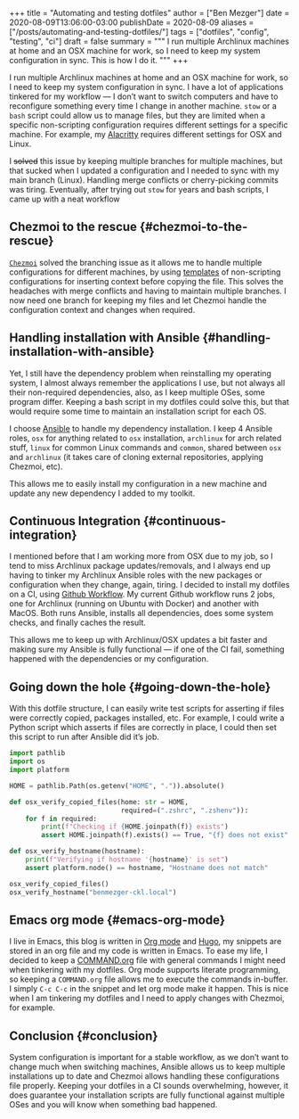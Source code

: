 +++
title = "Automating and testing dotfiles"
author = ["Ben Mezger"]
date = 2020-08-09T13:06:00-03:00
publishDate = 2020-08-09
aliases = ["/posts/automating-and-testing-dotfiles/"]
tags = ["dotfiles", "config", "testing", "ci"]
draft = false
summary = """
I run multiple Archlinux machines at home and an OSX machine for work, so I need
to keep my system configuration in sync. This is how I do it. 
"""
+++

I run multiple Archlinux machines at home and an OSX machine for work, so I need
to keep my system configuration in sync. I have a lot of applications tinkered
for my workflow — I don&rsquo;t want to switch computers and have to reconfigure
something every time I change in another machine. `stow` or a `bash` script
could allow us to manage files, but they are limited when a specific
non-scripting configuration requires different settings for a specific machine.
For example, my [Alacritty](https://github.com/alacritty/alacritty) requires different settings for OSX and Linux.

I ~~solved~~ this issue by keeping multiple branches for multiple machines, but
that sucked when I updated a configuration and I needed to sync with my main
branch (Linux). Handling merge conflicts or cherry-picking commits was tiring.
Eventually, after trying out `stow` for years and bash scripts, I came up with a
neat workflow


## Chezmoi to the rescue {#chezmoi-to-the-rescue}

[`Chezmoi`](https://www.chezmoi.io/) solved the branching issue as it allows me to handle multiple
configurations for different machines, by using [templates](https://www.chezmoi.io/docs/how-to/#use-templates-to-manage-files-that-vary-from-machine-to-machine) of non-scripting
configurations for inserting context before copying the file. This solves the
headaches with merge conflicts and having to maintain multiple branches. I now
need one branch for keeping my files and let Chezmoi handle the configuration
context and changes when required.


## Handling installation with Ansible {#handling-installation-with-ansible}

Yet, I still have the dependency problem when reinstalling my operating system,
I almost always remember the applications I use, but not always all their
non-required dependencies, also, as I keep multiple OSes, some program differ.
Keeping a bash script in my dotfiles could solve this, but that would require
some time to maintain an installation script for each OS.

I choose [Ansible](https://www.ansible.com/) to handle my dependency installation. I keep 4 Ansible roles,
`osx` for anything related to `osx` installation, `archlinux` for arch related
stuff, `linux` for common Linux commands and `common`, shared between `osx` and
`archlinux` (it takes care of cloning external repositories, applying Chezmoi,
etc).

This allows me to easily install my configuration in a new machine and update
any new dependency I added to my toolkit.


## Continuous Integration {#continuous-integration}

I mentioned before that I am working more from OSX due to my job, so I tend to
miss Archlinux package updates/removals, and I always end up having to tinker my
Archlinux Ansible roles with the new packages or configuration when they change,
again, tiring. I decided to install my dotfiles on a CI, using [Github Workflow](https://github.com/benmezger/dotfiles/actions).
My current Github workflow runs 2 jobs, one for Archlinux (running on Ubuntu
with Docker) and another with MacOS. Both runs Ansible, installs all
dependencies, does some system checks, and finally caches the result.

This allows me to keep up with Archlinux/OSX updates a bit faster and making
sure my Ansible is fully functional — if one of the CI fail, something happened
with the dependencies or my configuration.


## Going down the hole {#going-down-the-hole}

With this dotfile structure, I can easily write test scripts for asserting if
files were correctly copied, packages installed, etc. For example, I could write
a Python script which asserts if files are correctly in place, I could then set
this script to run after Ansible did it&rsquo;s job.

```python
import pathlib
import os
import platform

HOME = pathlib.Path(os.getenv("HOME", ".")).absolute()

def osx_verify_copied_files(home: str = HOME,
                            required=(".zshrc", ".zshenv")):
    for f in required:
        print(f"Checking if {HOME.joinpath(f)} exists")
        assert HOME.joinpath(f).exists() == True, "{f} does not exist"

def osx_verify_hostname(hostname):
    print(f"Verifying if hostname '{hostname}' is set")
    assert platform.node() == hostname, "Hostname does not match"

osx_verify_copied_files()
osx_verify_hostname("benmezger-ckl.local")
```


## Emacs org mode {#emacs-org-mode}

I live in Emacs, this blog is written in [Org mode](https://orgmode.org/) and [Hugo](https://gohugo.io/), my snippets are
stored in an org file and my code is written in Emacs. To ease my life, I
decided to keep a [COMMAND.org](https://github.com/benmezger/dotfiles/blob/main/COMMANDS.org) file with general commands I might need when
tinkering with my dotfiles. Org mode supports literate programming, so keeping a
`COMMAND.org` file allows me to execute the commands in-buffer. I simply `C-c
C-c` in the snippet and let org mode make it happen. This is nice when I am
tinkering my dotfiles and I need to apply changes with Chezmoi, for example.


## Conclusion {#conclusion}

System configuration is important for a stable workflow, as we don&rsquo;t want to
change much when switching machines, Ansible allows us to keep multiple
installations up to date and Chezmoi allows handling these configurations file
properly. Keeping your dotfiles in a CI sounds overwhelming, however, it does
guarantee your installation scripts are fully functional against multiple OSes
and you will know when something bad happened.

<style>.org-center { margin-left: auto; margin-right: auto; text-align: center; }</style>

<div class="org-center">
  <div></div>

<div
    class="github-card"
    data-github="benmezger/dotfiles"
    data-width="400"
    data-height="150"
    data-theme="default">
</div>
<script src="//cdn.jsdelivr.net/github-cards/latest/widget.js"></script>

</div>
